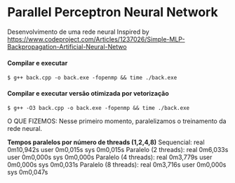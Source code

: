 # Parallel Perceptron Neural Network
Desenvolvimento de uma rede neural 
Inspired by https://www.codeproject.com/Articles/1237026/Simple-MLP-Backpropagation-Artificial-Neural-Netwo

#### Compilar e executar

    $ g++ back.cpp -o back.exe -fopenmp && time ./back.exe

#### Compilar e executar versão otimizada por vetorização

    $ g++ -O3 back.cpp -o back.exe -fopenmp && time ./back.exe

O QUE FIZEMOS:
Nesse primeiro momento, paralelizamos o treinamento da rede neural. 

**Tempos paralelos por número de threads (1,2,4,8)**
Sequencial:
  real    0m10,942s
  user    0m0,015s
  sys     0m0,015s
Paralelo (2 threads):
  real    0m6,033s
  user    0m0,000s
  sys     0m0,000s
Paralelo (4 threads):
  real    0m3,779s
  user    0m0,000s
  sys     0m0,031s
Paralelo (8 threads):
  real    0m3,716s
  user    0m0,000s
  sys     0m0,047s
